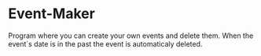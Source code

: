 # Event-Maker
Program where you can create your own events and delete them. When the event`s date is in the past the event is automaticaly deleted.
